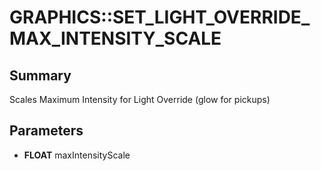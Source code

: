 # GRAPHICS::SET_LIGHT_OVERRIDE_MAX_INTENSITY_SCALE

## Summary
Scales Maximum Intensity for Light Override (glow for pickups)

## Parameters
* **FLOAT** maxIntensityScale
